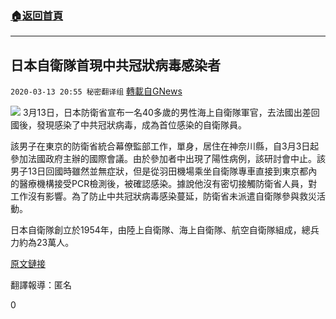 ###  [:house:返回首頁](https://github.com/ourhimalayas/txt)
---

## 日本自衛隊首現中共冠狀病毒感染者
`2020-03-13 20:55 秘密翻译组` [轉載自GNews](https://gnews.org/zh-hant/140444/)

![](https://s3-ap-northeast-1.amazonaws.com/news.guo.offload.media/wp-content/uploads/2020/03/13205427/3BD98EBB-A697-4765-A5DA-DD877294CCB5.jpeg)
3月13日，日本防衛省宣布一名40多歲的男性海上自衛隊軍官，去法國出差回國後，發現感染了中共冠狀病毒，成為首位感染的自衛隊員。

該男子在東京的防衛省統合幕僚監部工作，單身，居住在神奈川縣，自3月3日起參加法國政府主辦的國際會議。由於參加者中出現了陽性病例，該研討會中止。該男子13日回國時雖然並無症狀，但是從羽田機場乘坐自衛隊專車直接到東京都內的醫療機構接受PCR檢測後，被確認感染。據說他沒有密切接觸防衛省人員，對工作沒有影響。為了防止中共冠狀病毒感染蔓延，防衛省未派遣自衛隊參與救災活動。

日本自衛隊創立於1954年，由陸上自衛隊、海上自衛隊、航空自衛隊組成，總兵力約為23萬人。

[原文鏈接](https://news.yahoo.co.jp/pickup/6354057)

翻譯報導：匿名



0
